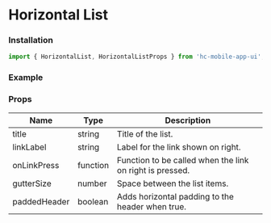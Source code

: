 # Horizontal List

### Installation

```jsx
import { HorizontalList, HorizontalListProps } from 'hc-mobile-app-ui';
```

### Example



### Props

| Name         | Type     | Description                                              |
| ------------ | -------- | -------------------------------------------------------- |
| title        | string   | Title of the list.                                       |
| linkLabel    | string   | Label for the link shown on right.                       |
| onLinkPress  | function | Function to be called when the link on right is pressed. |
| gutterSize   | number   | Space between the list items.                            |
| paddedHeader | boolean  | Adds horizontal padding to the header when true.         |

